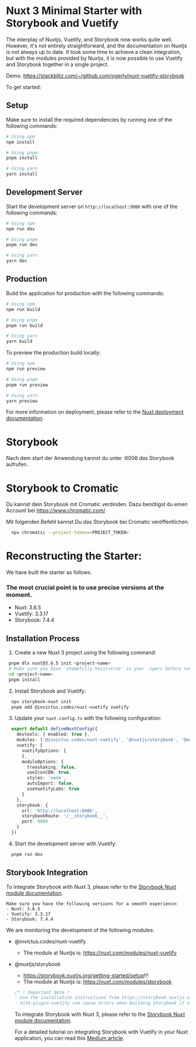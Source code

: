 

# Nuxt 3 Minimal Starter with Storybook and Vuetify

The interplay of Nuxtjs, Vuetify, and Storybook now works quite well. However, it's not entirely straightforward, and the documentation on Nuxtjs is not always up to date. It took some time to achieve a clean integration, but with the modules provided by Nuxtjs, it is now possible to use Vuetify and Storybook together in a single project. 


Demo: https://stackblitz.com/~/github.com/ogerly/nuxt-vuetify-storybook

To get started:

## Setup

Make sure to install the required dependencies by running one of the following commands:

```bash
# Using npm
npm install

# Using pnpm
pnpm install

# Using yarn
yarn install
```

## Development Server

Start the development server on `http://localhost:3000` with one of the following commands:

```bash
# Using npm
npm run dev

# Using pnpm
pnpm run dev

# Using yarn
yarn dev
```

## Production

Build the application for production with the following commands:

```bash
# Using npm
npm run build

# Using pnpm
pnpm run build

# Using yarn
yarn build
```

To preview the production build locally:

```bash
# Using npm
npm run preview

# Using pnpm
pnpm run preview

# Using yarn
yarn preview
```

For more information on deployment, please refer to the [Nuxt deployment documentation](https://nuxt.com/docs/getting-started/deployment).


# Storybook
Nach dem start der Anwendung kannst du unter :6006 das Storybook aufrufen. 

# Storybook to Cromatic
Du kannst dein Storybook mit Cromatic verdinden. 
Dazu benötigst du einen Account bei https://www.chromatic.com/

Mit folgenden Befehl kannst Du das Storybook bei Cromatic veröffentlichen. 
```bash
  npx chromatic --project-token=<PROJECT_TOKEN>
```




# Reconstructing the Starter:

We have built the starter as follows.

### The most crucial point is to use precise versions at the moment.
- Nuxt: 3.6.5
- Vuetify: 3.3.17
- Storybook: 7.4.4

## Installation Process

1. Create a new Nuxt 3 project using the following command:

  ```bash
   pnpm dlx nuxt@3.6.5 init <project-name>
   # Make sure you have 'shamefully-hoist=true' in your .npmrc before running pnpm install
   cd <project-name>
   pnpm install
  ```

2. Install Storybook and Vuetify:

  ```bash
    npx storybook-nuxt init
    pnpm add @invictus.codes/nuxt-vuetify vuetify 
  ```

3. Update your `nuxt.config.ts` with the following configuration:

  ```typescript
    export default defineNuxtConfig({
      devtools: { enabled: true },
      modules: ['@invictus.codes/nuxt-vuetify', '@nuxtjs/storybook', '@nuxtjs/eslint-module'],
      vuetify: {
        vuetifyOptions: {
        },
        moduleOptions: {
          treeshaking: false,
          useIconCDN: true,
          styles: 'none',
          autoImport: false,
          useVuetifyLabs: true
        }
      },
      storybook: {
        url: 'http://localhost:6006',
        storybookRoute: '/__storybook__',
        port: 6006
      }
    })
  ```

4. Start the development server with Vuetify:

  ```bash
    pnpm run dev
  ```

## Storybook Integration

To integrate Storybook with Nuxt 3, please refer to the [Storybook Nuxt module documentation](https://storybook.nuxtjs.org/).

```
Make sure you have the following versions for a smooth experience:
- Nuxt: 3.6.5
- Vuetify: 3.3.17
- Storybook: 7.4.4
```

We are monitoring the development of the following modules:

- @invictus.codes/nuxt-vuetify
  - The module at Nuxtjs is: https://nuxt.com/modules/nuxt-vuetify

- @nuxtjs/storybook
  - https://storybook.nuxtjs.org/getting-started/setup!!!
  - The module at Nuxtjs is: https://nuxt.com/modules/storybook
  ```javascript
  /* ! Important Note !
  - Use the installation instructions from https://storybook.nuxtjs.org/getting-started/setup. The instructions from the module page did not lead to the desired outcome.
  - Vite-plugin-vuetify can cause errors when building Storybook if exact versions are not followed. Remove vite-plugin-vuetify and follow the instructions.
  ```
  To integrate Storybook with Nuxt 3, please refer to the [Storybook Nuxt module documentation](https://storybook.nuxtjs.org/).

  For a detailed tutorial on integrating Storybook with Vuetify in your Nuxt application, you can read this [Medium article](https://medium.com/@chakas3/tutorial-integrating-storybook-with-vuetify-in-your-nuxt-application-ac8af5a0a946).

